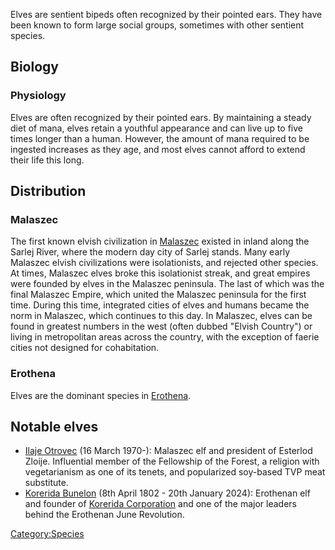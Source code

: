 Elves are sentient bipeds often recognized by their pointed ears. They
have been known to form large social groups, sometimes with other
sentient species.

## Biology

### Physiology

Elves are often recognized by their pointed ears. By maintaining a
steady diet of mana, elves retain a youthful appearance and can live up
to five times longer than a human. However, the amount of mana required
to be ingested increases as they age, and most elves cannot afford to
extend their life this long.

## Distribution

### Malaszec

The first known elvish civilization in [Malaszec](Malaszec "wikilink")
existed in inland along the Sarlej River, where the modern day city of
Sarlej stands. Many early Malaszec elvish civilizations were
isolationists, and rejected other species. At times, Malaszec elves
broke this isolationist streak, and great empires were founded by elves
in the Malaszec peninsula. The last of which was the final Malaszec
Empire, which united the Malaszec peninsula for the first time. During
this time, integrated cities of elves and humans became the norm in
Malaszec, which continues to this day. In Malaszec, elves can be found
in greatest numbers in the west (often dubbed "Elvish Country") or
living in metropolitan areas across the country, with the exception of
faerie cities not designed for cohabitation.

### Erothena

Elves are the dominant species in [Erothena](Erothena "wikilink").

## Notable elves

- [Ilaje Otrovec](Ilaje_Otrovec "wikilink") (16 March 1970-): Malaszec
  elf and president of Esterlod Zloije. Influential member of the
  Fellowship of the Forest, a religion with vegetarianism as one of its
  tenets, and popularized soy-based TVP meat substitute.
- [Korerida Bunelon](Korerida_Bunelon "wikilink") (8th April 1802 - 20th
  January 2024): Erothenan elf and founder of [Korerida
  Corporation](Korerida "wikilink") and one of the major leaders behind
  the Erothenan June Revolution.

[Category:Species](Category:Species "wikilink")